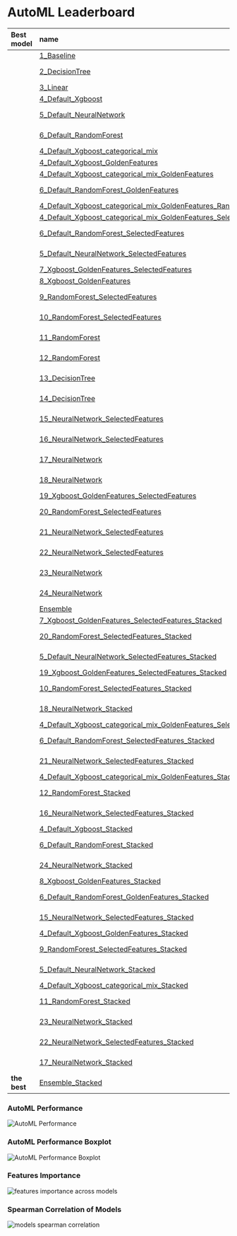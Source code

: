 # AutoML Leaderboard

| Best model   | name                                                                                                                                                             | model_type     | metric_type   |   metric_value |   train_time |
|:-------------|:-----------------------------------------------------------------------------------------------------------------------------------------------------------------|:---------------|:--------------|---------------:|-------------:|
|              | [1_Baseline](1_Baseline/README.md)                                                                                                                               | Baseline       | rmse          |       1.22393  |         0.88 |
|              | [2_DecisionTree](2_DecisionTree/README.md)                                                                                                                       | Decision Tree  | rmse          |       0.996499 |        21.89 |
|              | [3_Linear](3_Linear/README.md)                                                                                                                                   | Linear         | rmse          |       1.16897  |         6.77 |
|              | [4_Default_Xgboost](4_Default_Xgboost/README.md)                                                                                                                 | Xgboost        | rmse          |       0.893028 |        10.7  |
|              | [5_Default_NeuralNetwork](5_Default_NeuralNetwork/README.md)                                                                                                     | Neural Network | rmse          |       1.16951  |         4.52 |
|              | [6_Default_RandomForest](6_Default_RandomForest/README.md)                                                                                                       | Random Forest  | rmse          |       0.939101 |        10.9  |
|              | [4_Default_Xgboost_categorical_mix](4_Default_Xgboost_categorical_mix/README.md)                                                                                 | Xgboost        | rmse          |       0.909468 |        11.74 |
|              | [4_Default_Xgboost_GoldenFeatures](4_Default_Xgboost_GoldenFeatures/README.md)                                                                                   | Xgboost        | rmse          |       0.899562 |        17.19 |
|              | [4_Default_Xgboost_categorical_mix_GoldenFeatures](4_Default_Xgboost_categorical_mix_GoldenFeatures/README.md)                                                   | Xgboost        | rmse          |       0.889398 |        12.79 |
|              | [6_Default_RandomForest_GoldenFeatures](6_Default_RandomForest_GoldenFeatures/README.md)                                                                         | Random Forest  | rmse          |       0.947986 |        15.59 |
|              | [4_Default_Xgboost_categorical_mix_GoldenFeatures_RandomFeature](4_Default_Xgboost_categorical_mix_GoldenFeatures_RandomFeature/README.md)                       | Xgboost        | rmse          |       0.896998 |        11.99 |
|              | [4_Default_Xgboost_categorical_mix_GoldenFeatures_SelectedFeatures](4_Default_Xgboost_categorical_mix_GoldenFeatures_SelectedFeatures/README.md)                 | Xgboost        | rmse          |       0.86261  |        10.83 |
|              | [6_Default_RandomForest_SelectedFeatures](6_Default_RandomForest_SelectedFeatures/README.md)                                                                     | Random Forest  | rmse          |       0.933495 |        12.94 |
|              | [5_Default_NeuralNetwork_SelectedFeatures](5_Default_NeuralNetwork_SelectedFeatures/README.md)                                                                   | Neural Network | rmse          |       1.07032  |         5.45 |
|              | [7_Xgboost_GoldenFeatures_SelectedFeatures](7_Xgboost_GoldenFeatures_SelectedFeatures/README.md)                                                                 | Xgboost        | rmse          |       0.854434 |        10.37 |
|              | [8_Xgboost_GoldenFeatures](8_Xgboost_GoldenFeatures/README.md)                                                                                                   | Xgboost        | rmse          |       0.895039 |        18.86 |
|              | [9_RandomForest_SelectedFeatures](9_RandomForest_SelectedFeatures/README.md)                                                                                     | Random Forest  | rmse          |       0.958517 |        15.93 |
|              | [10_RandomForest_SelectedFeatures](10_RandomForest_SelectedFeatures/README.md)                                                                                   | Random Forest  | rmse          |       0.928525 |        14.55 |
|              | [11_RandomForest](11_RandomForest/README.md)                                                                                                                     | Random Forest  | rmse          |       0.960211 |        13.1  |
|              | [12_RandomForest](12_RandomForest/README.md)                                                                                                                     | Random Forest  | rmse          |       0.934218 |        17.07 |
|              | [13_DecisionTree](13_DecisionTree/README.md)                                                                                                                     | Decision Tree  | rmse          |       0.982956 |        17.1  |
|              | [14_DecisionTree](14_DecisionTree/README.md)                                                                                                                     | Decision Tree  | rmse          |       1.00764  |        22.69 |
|              | [15_NeuralNetwork_SelectedFeatures](15_NeuralNetwork_SelectedFeatures/README.md)                                                                                 | Neural Network | rmse          |       1.16631  |         7.24 |
|              | [16_NeuralNetwork_SelectedFeatures](16_NeuralNetwork_SelectedFeatures/README.md)                                                                                 | Neural Network | rmse          |       1.12944  |         7.57 |
|              | [17_NeuralNetwork](17_NeuralNetwork/README.md)                                                                                                                   | Neural Network | rmse          |       1.22522  |        14.35 |
|              | [18_NeuralNetwork](18_NeuralNetwork/README.md)                                                                                                                   | Neural Network | rmse          |       1.12335  |        10.53 |
|              | [19_Xgboost_GoldenFeatures_SelectedFeatures](19_Xgboost_GoldenFeatures_SelectedFeatures/README.md)                                                               | Xgboost        | rmse          |       0.857616 |        19.38 |
|              | [20_RandomForest_SelectedFeatures](20_RandomForest_SelectedFeatures/README.md)                                                                                   | Random Forest  | rmse          |       0.923597 |        13.74 |
|              | [21_NeuralNetwork_SelectedFeatures](21_NeuralNetwork_SelectedFeatures/README.md)                                                                                 | Neural Network | rmse          |       1.1269   |         8.07 |
|              | [22_NeuralNetwork_SelectedFeatures](22_NeuralNetwork_SelectedFeatures/README.md)                                                                                 | Neural Network | rmse          |       1.21466  |        10.99 |
|              | [23_NeuralNetwork](23_NeuralNetwork/README.md)                                                                                                                   | Neural Network | rmse          |       1.17695  |         8.46 |
|              | [24_NeuralNetwork](24_NeuralNetwork/README.md)                                                                                                                   | Neural Network | rmse          |       1.15004  |         8.34 |
|              | [Ensemble](Ensemble/README.md)                                                                                                                                   | Ensemble       | rmse          |       0.84531  |         0.97 |
|              | [7_Xgboost_GoldenFeatures_SelectedFeatures_Stacked](7_Xgboost_GoldenFeatures_SelectedFeatures_Stacked/README.md)                                                 | Xgboost        | rmse          |       0.909394 |        15.25 |
|              | [20_RandomForest_SelectedFeatures_Stacked](20_RandomForest_SelectedFeatures_Stacked/README.md)                                                                   | Random Forest  | rmse          |       0.881999 |        23.45 |
|              | [5_Default_NeuralNetwork_SelectedFeatures_Stacked](5_Default_NeuralNetwork_SelectedFeatures_Stacked/README.md)                                                   | Neural Network | rmse          |       1.14509  |         9.36 |
|              | [19_Xgboost_GoldenFeatures_SelectedFeatures_Stacked](19_Xgboost_GoldenFeatures_SelectedFeatures_Stacked/README.md)                                               | Xgboost        | rmse          |       0.898595 |        22.33 |
|              | [10_RandomForest_SelectedFeatures_Stacked](10_RandomForest_SelectedFeatures_Stacked/README.md)                                                                   | Random Forest  | rmse          |       0.884725 |        22.41 |
|              | [18_NeuralNetwork_Stacked](18_NeuralNetwork_Stacked/README.md)                                                                                                   | Neural Network | rmse          |       1.04407  |        10.65 |
|              | [4_Default_Xgboost_categorical_mix_GoldenFeatures_SelectedFeatures_Stacked](4_Default_Xgboost_categorical_mix_GoldenFeatures_SelectedFeatures_Stacked/README.md) | Xgboost        | rmse          |       0.921497 |        21.19 |
|              | [6_Default_RandomForest_SelectedFeatures_Stacked](6_Default_RandomForest_SelectedFeatures_Stacked/README.md)                                                     | Random Forest  | rmse          |       0.880949 |        22.63 |
|              | [21_NeuralNetwork_SelectedFeatures_Stacked](21_NeuralNetwork_SelectedFeatures_Stacked/README.md)                                                                 | Neural Network | rmse          |       1.01922  |        10.81 |
|              | [4_Default_Xgboost_categorical_mix_GoldenFeatures_Stacked](4_Default_Xgboost_categorical_mix_GoldenFeatures_Stacked/README.md)                                   | Xgboost        | rmse          |       0.915991 |        21.75 |
|              | [12_RandomForest_Stacked](12_RandomForest_Stacked/README.md)                                                                                                     | Random Forest  | rmse          |       0.875873 |        24.03 |
|              | [16_NeuralNetwork_SelectedFeatures_Stacked](16_NeuralNetwork_SelectedFeatures_Stacked/README.md)                                                                 | Neural Network | rmse          |       1.07903  |        12.74 |
|              | [4_Default_Xgboost_Stacked](4_Default_Xgboost_Stacked/README.md)                                                                                                 | Xgboost        | rmse          |       0.910361 |        26.4  |
|              | [6_Default_RandomForest_Stacked](6_Default_RandomForest_Stacked/README.md)                                                                                       | Random Forest  | rmse          |       0.878988 |        27.98 |
|              | [24_NeuralNetwork_Stacked](24_NeuralNetwork_Stacked/README.md)                                                                                                   | Neural Network | rmse          |       1.1101   |        17.44 |
|              | [8_Xgboost_GoldenFeatures_Stacked](8_Xgboost_GoldenFeatures_Stacked/README.md)                                                                                   | Xgboost        | rmse          |       0.908965 |        25.88 |
|              | [6_Default_RandomForest_GoldenFeatures_Stacked](6_Default_RandomForest_GoldenFeatures_Stacked/README.md)                                                         | Random Forest  | rmse          |       0.883711 |        28.53 |
|              | [15_NeuralNetwork_SelectedFeatures_Stacked](15_NeuralNetwork_SelectedFeatures_Stacked/README.md)                                                                 | Neural Network | rmse          |       1.05243  |        14.96 |
|              | [4_Default_Xgboost_GoldenFeatures_Stacked](4_Default_Xgboost_GoldenFeatures_Stacked/README.md)                                                                   | Xgboost        | rmse          |       0.906527 |        33.42 |
|              | [9_RandomForest_SelectedFeatures_Stacked](9_RandomForest_SelectedFeatures_Stacked/README.md)                                                                     | Random Forest  | rmse          |       0.868091 |        32.29 |
|              | [5_Default_NeuralNetwork_Stacked](5_Default_NeuralNetwork_Stacked/README.md)                                                                                     | Neural Network | rmse          |       1.08726  |        21.09 |
|              | [4_Default_Xgboost_categorical_mix_Stacked](4_Default_Xgboost_categorical_mix_Stacked/README.md)                                                                 | Xgboost        | rmse          |       0.909585 |        31.07 |
|              | [11_RandomForest_Stacked](11_RandomForest_Stacked/README.md)                                                                                                     | Random Forest  | rmse          |       0.88155  |        32.22 |
|              | [23_NeuralNetwork_Stacked](23_NeuralNetwork_Stacked/README.md)                                                                                                   | Neural Network | rmse          |       1.24643  |        23.21 |
|              | [22_NeuralNetwork_SelectedFeatures_Stacked](22_NeuralNetwork_SelectedFeatures_Stacked/README.md)                                                                 | Neural Network | rmse          |       1.02938  |        25.85 |
|              | [17_NeuralNetwork_Stacked](17_NeuralNetwork_Stacked/README.md)                                                                                                   | Neural Network | rmse          |       1.01278  |        14.07 |
| **the best** | [Ensemble_Stacked](Ensemble_Stacked/README.md)                                                                                                                   | Ensemble       | rmse          |       0.842651 |         3.19 |

### AutoML Performance
![AutoML Performance](ldb_performance.png)

### AutoML Performance Boxplot
![AutoML Performance Boxplot](ldb_performance_boxplot.png)

### Features Importance
![features importance across models](features_heatmap.png)



### Spearman Correlation of Models
![models spearman correlation](correlation_heatmap.png)

